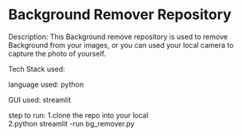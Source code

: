 # Background Remover Repository

Description:
This Background remove repository is used to remove Background from your images,
or you can used your local camera to capture the photo of yourself.

Tech Stack used:

language used:
python

GUI used:
streamlit

step to run:
1.clone the repo into your local \
2.python streamlit -run bg_remover.py
 

